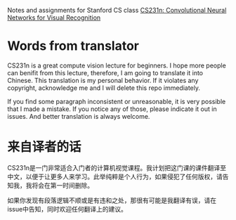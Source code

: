
Notes and assignments for Stanford CS class [CS231n: Convolutional Neural Networks for Visual Recognition](http://vision.stanford.edu/teaching/cs231n/)

# Words from translator
CS231n is a great compute vision lecture for beginners. I hope more people can benifit from this lecture, therefore, I am going to translate it into Chinese. This translation is my personal behavior. If it violates any copyright, acknowledge me and I will delete this repo immediately. 

If you find some paragraph inconsistent or unreasonable, it is very possible that I made a mistake. If you notice any of those, please indicate it out in issues. And better translation is always welcome.

# 来自译者的话
CS231n是一门非常适合入门者的计算机视觉课程。我计划把这门课的课件翻译至中文，以便于让更多人来学习。此举纯粹是个人行为，如果侵犯了任何版权，请告知我，我将会在第一时间删除。

如果你发现有段落逻辑不顺或是有违和之处，那很有可能是我翻译有误，请在issue中告知，同时欢迎任何翻译上的建议。
